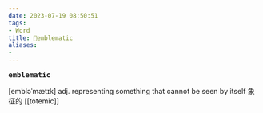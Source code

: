 ```yaml
---
date: 2023-07-19 08:50:51
tags: 
- Word
title: 📖emblematic
aliases: 
- 
---
```


<pre><strong>emblematic</strong></pre>
[embləˈmætɪk]
adj. representing something that cannot be seen by itself 象征的
[[totemic]]